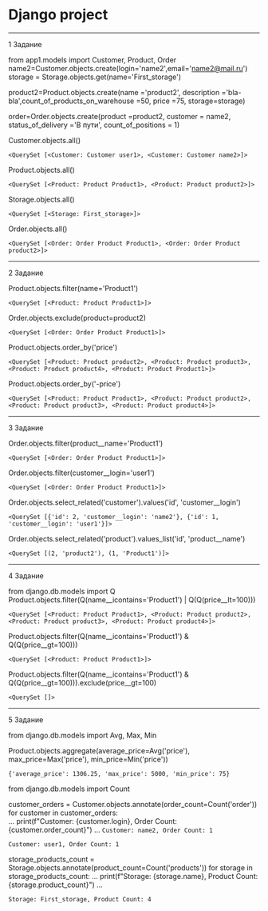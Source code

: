 # Django project

---
1 Задание

 from app1.models import Customer, Product, Order
 name2=Customer.objects.create(login='name2',email='name2@mail.ru') 
 storage = Storage.objects.get(name='First_storage')

 product2=Product.objects.create(name ='product2', description ='bla-bla',count_of_products_on_warehouse =50, price =75, storage=storage) 
 
order=Order.objects.create(product =product2, customer = name2, status_of_delivery ='В пути', count_of_positions = 1) 
 
Customer.objects.all()

`<QuerySet [<Customer: Customer user1>, <Customer: Customer name2>]>`

 Product.objects.all()  

`<QuerySet [<Product: Product Product1>, <Product: Product product2>]>`

 Storage.objects.all() 

`<QuerySet [<Storage: First_storage>]>`

 Order.objects.all()   

`<QuerySet [<Order: Order Product Product1>, <Order: Order Product product2>]>`
 
 ---
 2 Задание

 Product.objects.filter(name='Product1') 

`<QuerySet [<Product: Product Product1>]>`

 Order.objects.exclude(product=product2)   

`<QuerySet [<Order: Order Product Product1>]>`

 Product.objects.order_by('price')        

`<QuerySet [<Product: Product product2>, <Product: Product product3>, <Product: Product product4>, <Product: Product Product1>]>`
 
Product.objects.order_by('-price') 

`<QuerySet [<Product: Product Product1>, <Product: Product product2>, <Product: Product product3>, <Product: Product product4>]>`

---
3 Задание

 Order.objects.filter(product__name='Product1') 

`<QuerySet [<Order: Order Product Product1>]>`

 Order.objects.filter(customer__login='user1')  

`<QuerySet [<Order: Order Product Product1>]>`

 Order.objects.select_related('customer').values('id', 'customer__login')  

`<QuerySet [{'id': 2, 'customer__login': 'name2'}, {'id': 1, 'customer__login': 'user1'}]>`

 Order.objects.select_related('product').values_list('id', 'product__name') 

`<QuerySet [(2, 'product2'), (1, 'Product1')]>`


---
4 Задание

from django.db.models import Q
 Product.objects.filter(Q(name__icontains='Product1') | Q(Q(price__lt=100)))

`<QuerySet [<Product: Product Product1>, <Product: Product product2>, <Product: Product product3>, <Product: Product product4>]>`
 
Product.objects.filter(Q(name__icontains='Product1') & Q(Q(price__gt=100)))

`<QuerySet [<Product: Product Product1>]>`

 Product.objects.filter(Q(name__icontains='Product1') & Q(Q(price__gt=100))).exclude(price__gt=100)

`<QuerySet []>`

---
5 Задание

from django.db.models import Avg, Max, Min

 Product.objects.aggregate(average_price=Avg('price'), max_price=Max('price'), min_price=Min('price'))

`{'average_price': 1306.25, 'max_price': 5000, 'min_price': 75}`

from django.db.models import Count

 customer_orders = Customer.objects.annotate(order_count=Count('order'))
 for customer in customer_orders:                                          
...     print(f"Customer: {customer.login}, Order Count: {customer.order_count}")
... 
`Customer: name2, Order Count: 1`

`Customer: user1, Order Count: 1`

 storage_products_count = Storage.objects.annotate(product_count=Count('products'))
 for storage in storage_products_count:
...     print(f"Storage: {storage.name}, Product Count: {storage.product_count}")
... 


`Storage: First_storage, Product Count: 4`